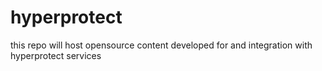 # hyperprotect
this repo will host opensource content developed for and integration with hyperprotect services
